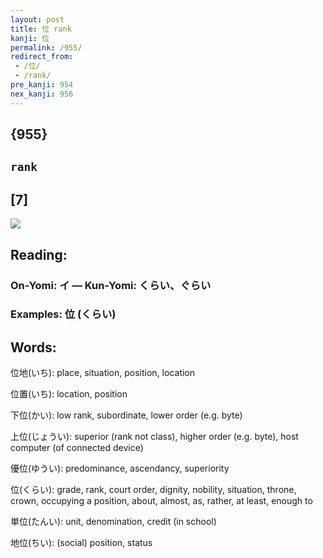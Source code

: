 ```yaml
---
layout: post
title: 位 rank
kanji: 位
permalink: /955/
redirect_from:
 - /位/
 - /rank/
pre_kanji: 954
nex_kanji: 956
---
```


## {955}

## `rank`

## [7]

<div class="stroke"><img src="E4BD8D.png" /></div>

## Reading:

### On-Yomi: イ &mdash; Kun-Yomi: くらい、ぐらい

### Examples: 位 (くらい)

## Words:

位地(いち): place, situation, position, location

位置(いち): location, position

下位(かい): low rank, subordinate, lower order (e.g. byte)

上位(じょうい): superior (rank not class), higher order (e.g. byte), host computer (of connected device)

優位(ゆうい): predominance, ascendancy, superiority

位(くらい): grade, rank, court order, dignity, nobility, situation, throne, crown, occupying a position, about, almost, as, rather, at least, enough to

単位(たんい): unit, denomination, credit (in school)

地位(ちい): (social) position, status
